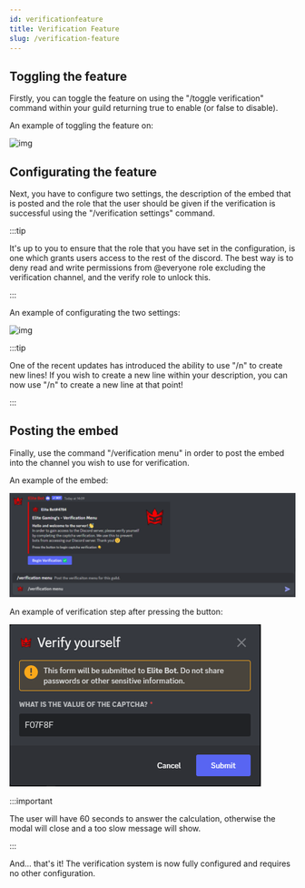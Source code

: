 ```yaml
---
id: verificationfeature
title: Verification Feature
slug: /verification-feature
---
```


## Toggling the feature

Firstly, you can toggle the feature on using the "/toggle verification" command within your guild returning true to enable (or false to disable).

An example of toggling the feature on:

![img](../static/img/verificationtoggle-example.png)

## Configurating the feature

Next, you have to configure two settings, the description of the embed that is posted and the role that the user should be given if the verification is successful using the "/verification settings" command.

:::tip

It's up to you to ensure that the role that you have set in the configuration, is one which grants users access to the rest of the discord. The best way is to deny read and write permissions from @everyone role excluding the verification channel, and the verify role to unlock this.

:::

An example of configurating the two settings:

![img](../static/img/verificationsettings-example.png)

:::tip

One of the recent updates has introduced the ability to use "/n" to create new lines! If you wish to create a new line within your description, you can now use "/n" to create a new line at that point!

:::

## Posting the embed

Finally, use the command "/verification menu" in order to post the embed into the channel you wish to use for verification.

An example of the embed:

![img](../static/img/verificationmenu-embed.png)

An example of verification step after pressing the button:

![img](../static/img/verificationmenu-modal.png)

:::important

The user will have 60 seconds to answer the calculation, otherwise the modal will close and a too slow message will show.

:::

And... that's it! The verification system is now fully configured and requires no other configuration.